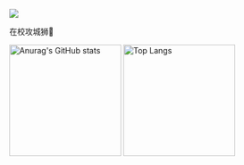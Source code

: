 ![](https://komarev.com/ghpvc/?username=lc044)

在校攻城狮🦁

<div align="left">
<img alt="Anurag&#39;s GitHub stats" src="https://github-readme-stats.vercel.app/api?username=lc044&amp&hide=contribs,prs;show_icons=true" height="200px" weight="400px"/>
<img alt="Top Langs" src="https://github-readme-stats.vercel.app/api/top-langs/?username=lc044&amp;layout=compact" height="200px"/>
</div>
